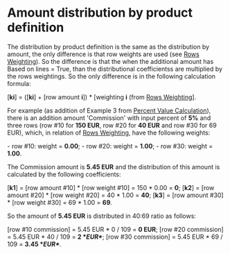 # Amount distribution by product definition

The distribution by product definition is the same as the  distribution by amount, the only difference is that row weights are used (see [Rows Weighting](https://docs.erp.net/tech/advanced/document-amounts/rows-weighting.html)). So the difference is that the when the additional amount has Based on  lines = True, than the distributional coefficientss are multiplied by  the rows weightings. So the only difference is in the following  calculation formula:

[**ki**] = ([**ki**] + [row amount **i**]) * [weighting **i** (from [Rows Weighting](https://docs.erp.net/tech/advanced/document-amounts/rows-weighting.html)].

For example (as addition of Example 3 from [Percent Value Calculation](https://docs.erp.net/tech/advanced/document-amounts/amounts-calculation/percent-calculation.html)), there is an addition amount 'Commission' with input percent of **5%** and three rows (row #10 for **150 EUR**, row #20 for **40 EUR** and row #30 for 69 EUR), which, in relation of [Rows Weighting](https://docs.erp.net/tech/advanced/document-amounts/rows-weighting.html), have the following weights:

\- row #10: weight = **0.00**;
\- row #20: weight = **1.00**;
\- row #30: weight = **1.00**.

The Commission amount is **5.45 EUR** and the distribution of this amount is calculated by the following coefficients:

[**k1**] = [row amount #10] * [row weight #10] = 150 * 0.00 = **0**;
[**k2**] = [row amount #20] * [row weight #20] = 40 * 1.00 = **40**;
[**k3**] = [row amount #30] * [row weight #30] = 69 * 1.00 = **69**.

So the amount of **5.45 EUR** is distributed in 40:69 ratio as follows:

[row #10 commission] = 5.45 EUR * 0 / 109 = **0 EUR**;
[row #20 commission] = 5.45 EUR * 40 / 109 = **2 \**EUR\****;
[row #30 commission] = 5.45 EUR * 69 / 109 = **3.45 \**EUR\****.
